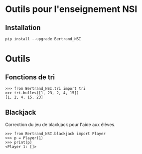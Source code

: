 # Outils pour l'enseignement NSI

## Installation

    pip install --upgrade Bertrand_NSI

# Outils

## Fonctions de tri

    >>> from Bertrand_NSI.tri import tri
    >>> tri.bulles([1, 23, 2, 4, 15])
    [1, 2, 4, 15, 23]

## Blackjack

Correction du jeu de blackjack pour l'aide aux élèves.

    >>> from Bertrand_NSI.blackjack import Player
    >>> p = Player(1)
    >>> print(p)
    <Player 1: []>
